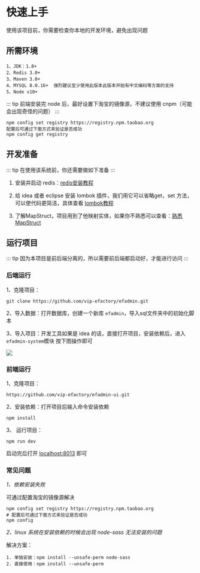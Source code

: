 # 快速上手
使用该项目前，你需要检查你本地的开发环境，避免出现问题
## 所需环境
```
1、JDK：1.8+
2、Redis 3.0+
3、Maven 3.0+
4、MYSQL 8.0.16+  强烈建议至少使用此版本此版本开始有中文编码等方面的支持
5、Node v10+
```

::: tip
前端安装完 node 后，最好设置下淘宝的镜像源，不建议使用 cnpm（可能会出现奇怪的问题）
:::

```
npm config set registry https://registry.npm.taobao.org
配置后可通过下面方式来验证是否成功
npm config get registry
```
## 开发准备
::: tip
在使用该系统前，你还需要做如下准备
:::
1. 安装并启动 redis：[redis安装教程](http://www.runoob.com/redis/redis-install.html)

2. 给 idea 或者 eclipse 安装 lombok 插件，我们用它可以省略get，set 方法，可以使代码更简洁，具体查看 [lombok教程](https://www.ydyno.com/archives/1147.html)

3. 了解MapStruct，项目用到了他映射实体，如果你不熟悉可以查看：[熟悉MapStruct](https://www.jianshu.com/p/3f20ca1a93b0)

## 运行项目
::: tip
因为本项目是前后端分离的，所以需要前后端都启动好，才能进行访问
:::

### 后端运行
1、克隆项目：
```
git clone https://github.com/vip-efactory/efadmin.git
```

2、导入数据：打开数据库，创建一个新库 `efadmin`，导入sql文件夹中的初始化脚本

3、导入项目：开发工具如果是 idea 的话，直接打开项目，安装依赖后，进入 `efadmin-system`模块 按下图操作即可

![](https://i.loli.net/2019/03/28/5c9c95866dc63.png)

### 前端运行
1、克隆项目：
```
https://github.com/vip-efactory/efadmin-ui.git
``` 

2、安装依赖：打开项目后输入命令安装依赖
```
npm install
```

3、 运行项目：
```
npm run dev
```
启动完后打开 [localhost:8013](localhost:8013) 即可

### 常见问题
*1、依赖安装失败*

可通过配置淘宝的镜像源解决
```
npm config set registry https://registry.npm.taobao.org
# 配置后可通过下面方式来验证是否成功
npm config
```
*2、linux 系统在安装依赖的时候会出现 node-sass 无法安装的问题*

解决方案：
```
1. 单独安装：npm install --unsafe-perm node-sass 
2. 直接使用：npm install --unsafe-perm
```

